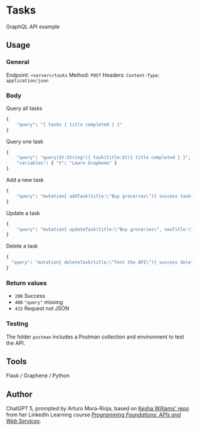 # Tasks
GraphQL API example

## Usage

### General
Endpoint: `<server>/tasks`
Method: `POST`
Headers: `Content-Type`: `application/json`

### Body

Query all tasks
```graphql
{
    "query": "{ tasks { title completed } }"
}
```

Query one task
```graphql
{
    "query": "query($t:String!){ task(title:$t){ title completed } }",
    "variables": { "t": "Learn Graphene" }
}
```

Add a new task
```graphql
{
    "query": "mutation{ addTask(title:\"Buy groceries\"){ success task{ title completed} } }"
}
```

Update a task
```graphql
{
    "query": "mutation{ updateTask(title:\"Buy groceries\", newTitle:\"Buy groceries and snacks\", completed:true){ success task{ title completed} } }"
}
```

Delete a task
```graphql
{
  "query": "mutation{ deleteTask(title:\"Test the API\"){ success deletedTask{ title completed } } }"
}
```

### Return values
- `200` Success
- `400` `"query"` missing
- `415` Request not JSON

### Testing
The folder `postman` includes a Postman collection and environment to test the API.

## Tools
Flask / Graphene / Python

## Author
ChatGPT 5, prompted by Arturo Mora-Rioja, based on [Kesha Williams' repo](https://github.com/LinkedInLearning/programming-foundations-apis-and-web-services-3811153/tree/main/03_02) from her LinkedIn Learning course [*Programming Foundations: APIs and Web Services*](https://www.linkedin.com/learning/programming-foundations-apis-and-web-services-27993033).